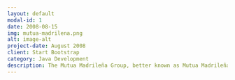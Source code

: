 ```yaml
---
layout: default
modal-id: 1
date: 2008-08-15
img: mutua-madrilena.png
alt: image-alt
project-date: August 2008
client: Start Bootstrap
category: Java Development
description: The Mutua Madrileña Group, better known as Mutua Madrileña or simply La Mutua, is a group of Spanish companies that operate in various areas as insurance, asset management and real estate.​
---
```

